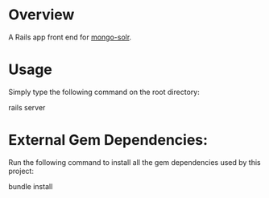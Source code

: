 # Overview

A Rails app front end for [mongo-solr](https://github.com/renctan/mongo-solr).

# Usage

Simply type the following command on the root directory:

  rails server

# External Gem Dependencies:

Run the following command to install all the gem dependencies used by this project:

  bundle install

